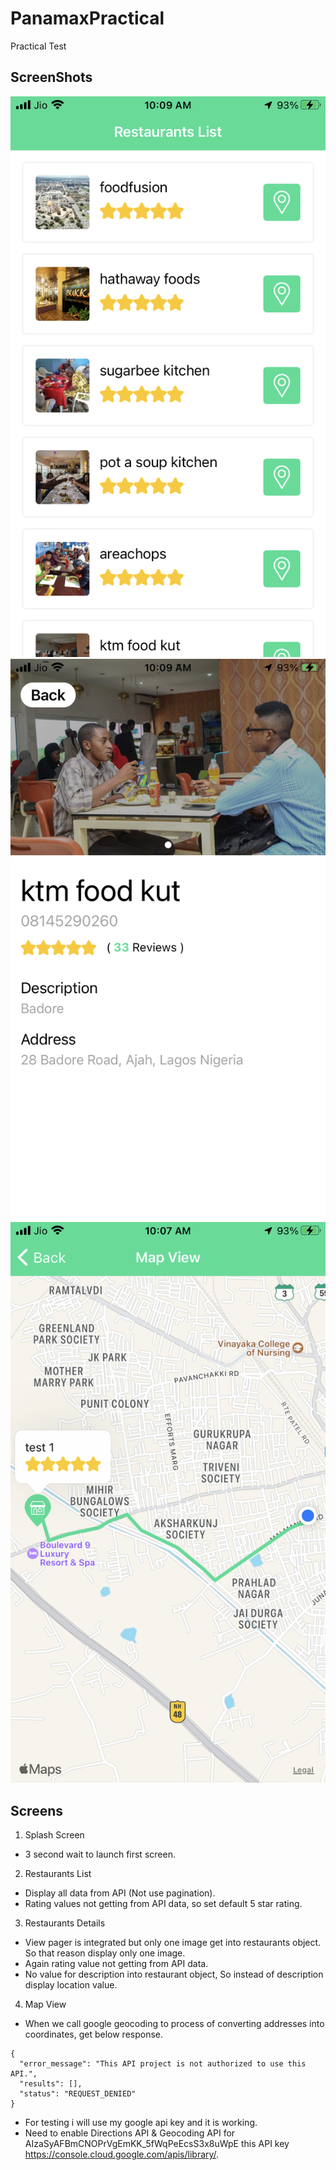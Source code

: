 # PanamaxPractical
Practical Test

## ScreenShots
![](https://github.com/haripatel-mobio/PanamaxPractical/blob/development/screenshots/resraurant_list.png) ![](https://github.com/haripatel-mobio/PanamaxPractical/blob/development/screenshots/restaurant_details.png) ![](https://github.com/haripatel-mobio/PanamaxPractical/blob/development/screenshots/map_view.png)

## Screens
1. Splash Screen
- 3 second wait to launch first screen.

2. Restaurants List
- Display all data from API (Not use pagination).
- Rating values not getting from API data, so set default 5 star rating.

3. Restaurants Details
- View pager is integrated but only one image get into restaurants object. So that reason display only one image.
- Again rating value not getting from API data.
- No value for description into restaurant object, So instead of description display location value.

4. Map View
- When we call google geocoding to process of converting addresses into coordinates, get below response.
```
{
  "error_message": "This API project is not authorized to use this API.",
  "results": [],
  "status": "REQUEST_DENIED"
}
```
- For testing i will use my google api key and it is working.
- Need to enable Directions API & Geocoding API for AIzaSyAFBmCNOPrVgEmKK_5fWqPeEcsS3x8uWpE this API key https://console.cloud.google.com/apis/library/.